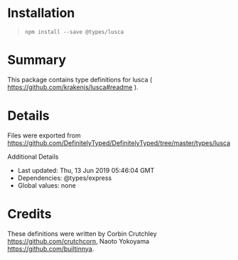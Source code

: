 # Installation
> `npm install --save @types/lusca`

# Summary
This package contains type definitions for lusca ( https://github.com/krakenjs/lusca#readme ).

# Details
Files were exported from https://github.com/DefinitelyTyped/DefinitelyTyped/tree/master/types/lusca

Additional Details
 * Last updated: Thu, 13 Jun 2019 05:46:04 GMT
 * Dependencies: @types/express
 * Global values: none

# Credits
These definitions were written by Corbin Crutchley <https://github.com/crutchcorn>, Naoto Yokoyama <https://github.com/builtinnya>.
